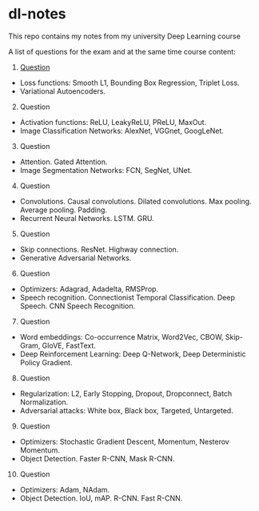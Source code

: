 # dl-notes
This repo contains my notes from my university Deep Learning course

A list of questions for the exam and at the same time course content:

1. [Question](https://hackmd.io/BZN_v1JVQgajTmLgNvV6DQ?both)
  - Loss functions: Smooth L1, Bounding Box Regression, Triplet Loss.
  - Variational Autoencoders.
2. Question
  - Activation functions: ReLU, LeakyReLU, PReLU, MaxOut.
  - Image Classification Networks: AlexNet, VGGnet, GoogLeNet.
3. Question
  - Attention. Gated Attention.
  - Image Segmentation Networks: FCN, SegNet, UNet.
4. Question
  - Convolutions. Causal convolutions. Dilated convolutions. Max pooling. Average pooling. Padding.
  - Recurrent Neural Networks. LSTM. GRU.
5. Question
  - Skip connections. ResNet. Highway connection.
  - Generative Adversarial Networks.
6. Question
  - Optimizers: Adagrad, Adadelta, RMSProp.
  - Speech recognition. Connectionist Temporal Classification. Deep Speech. CNN Speech Recognition.
7. Question
  - Word embeddings: Co-occurrence Matrix, Word2Vec, CBOW, Skip-Gram, GloVE, FastText.
  - Deep Reinforcement Learning: Deep Q-Network, Deep Deterministic Policy Gradient.
8. Question
  - Regularization: L2, Early Stopping, Dropout, Dropconnect, Batch Normalization.
  - Adversarial attacks: White box, Black box, Targeted, Untargeted.
9. Question
  - Optimizers: Stochastic Gradient Descent, Momentum, Nesterov Momentum.
  - Object Detection. Faster R-CNN, Mask R-CNN.
10. Question
  - Optimizers: Adam, NAdam.
  - Object Detection. IoU, mAP. R-CNN. Fast R-CNN.
